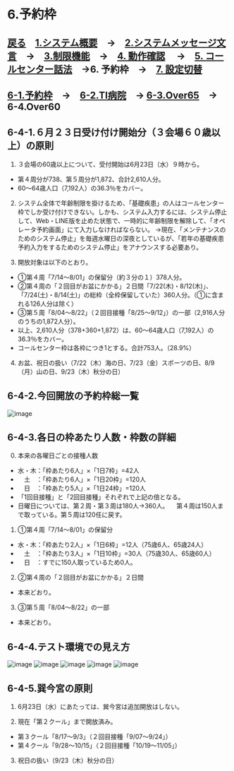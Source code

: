 # 6.予約枠  
## [戻る](https://github.com/78tch/VaccineYoyaku)　[1.システム概要](https://github.com/78tch/VaccineYoyaku/blob/main/1About/1-1About.md)　→　[2.システムメッセージ文言](https://github.com/78tch/VaccineYoyaku/blob/main/2SystemMessage/2-0Messages.md)　→　[3.制限機能](https://github.com/78tch/VaccineYoyaku/blob/main/3Limit/3-1Limit.md)　→　[4. 動作確認](https://github.com/78tch/VaccineYoyaku/blob/main/4Check/4-1Check.md) 　→　[5. コールセンター話法](https://github.com/78tch/VaccineYoyaku/blob/main/5Callcenter/5-1Callcenter.md)　→6. 予約枠　→　[7. 設定切替](https://github.com/78tch/VaccineYoyaku/blob/main/7Operation/7-1Operation.md)  
## [6-1.予約枠](https://github.com/78tch/VaccineYoyaku/blob/main/6Timetable/6-1Timetable.md)　→　[6-2.TI病院](https://github.com/78tch/VaccineYoyaku/blob/main/6Timetable/6-2TIHP.md)　→ [6-3.Over65](https://github.com/78tch/VaccineYoyaku/blob/main/6Timetable/6-4Over60.md)　→　6-4.Over60  

## 6-4-1.６月２３日受け付け開始分（３会場６０歳以上）の原則  
1. ３会場の60歳以上について、受付開始は6月23日（水）９時から。  
* 第４周分が738、第５周分が1,872、合計2,610人分。
* 60～64歳人口（7,192人）の36.3％をカバー。

2. システム全体で年齢制限を掛けるため、「基礎疾患」の人はコールセンター枠でしか受け付けできない。しかも、システム入力するには、システム停止して、Web・LINE版を止めた状態で、一時的に年齢制限を解除して、「オペレータ予約画面」にて入力しなければならない。
→現在、「メンテナンスのためのシステム停止」を毎週水曜日の深夜としているが、「若年の基礎疾患予約入力をするためのシステム停止」をアナウンスする必要あり。

3. 開放対象は以下のとおり。
* ①第４周「7/14〜8/01」の保留分（約３分の１）378人分。  
* ②第４周の「２回目がお盆にかかる」２日間「7/22(木)・8/12(木)」、「7/24(土)・8/14(土)」の総枠（全枠保留していた）360人分。（①に含まれる126人分は除く）  
* ③第５周「8/04〜8/22」（２回目接種「8/25〜9/12」）の一部（2,916人分のうちの1,872人分）。
* 以上、2,610人分（378+360+1,872）は、60～64歳人口（7,192人）の36.3％をカバー。
* コールセンター枠は各枠につき1とする。合計753人。（28.9%）

4. お盆、祝日の扱い（7/22（木）海の日、7/23（金）スポーツの日、8/9（月）山の日、9/23（木）秋分の日）

## 6-4-2.今回開放の予約枠総一覧
<img src="data\20210623\Center1.png" alt="image">  

## 6-4-3.各日の枠あたり人数・枠数の詳細
0. 本来の各曜日ごとの接種人数
* 水・木：「枠あたり6人」×「1日7枠」=42人
* 　土　：「枠あたり6人」×「1日20枠」=120人
* 　日　：「枠あたり5人」×「1日24枠」=120人
* 「1回目接種」と「2回目接種」それぞれで上記の倍となる。
* 日曜日については、第２周・第３周は180人→360人。
　第４周は150人まで取っている。第５周は120任に戻す。

1. ①第４周「7/14～8/01」の保留分
* 水・木：「枠あたり2人」×「1日6枠」=12人（75歳6人、65歳24人）
* 　土　：「枠あたり3人」×「1日10枠」=30人（75歳30人、65歳60人）
* 　日　：すでに150人取っているため0人。

2. ②第４周の「２回目がお盆にかかる」２日間
* 本来どおり。

3. ③第５周「8/04〜8/22」の一部
* 本来どおり。

## 6-4-4.テスト環境での見え方
<img src="data\20210623\Center2.png" alt="image">  
<img src="data\20210623\Center3.png" alt="image">  
<img src="data\20210623\Center4.png" alt="image">  
<img src="data\20210623\Center5.png" alt="image">  
<img src="data\20210623\Center6.png" alt="image">  

## 6-4-5.巽今宮の原則
1. 6月23日（水）にあたっては、巽今宮は追加開放はしない。

2. 現在「第２クール」まで開放済み。
* 第３クール「8/17～9/3」（２回目接種「9/07〜9/24」）
* 第４クール「9/28～10/15」（２回目接種「10/19〜11/05」）

3. 祝日の扱い（9/23（木）秋分の日）

